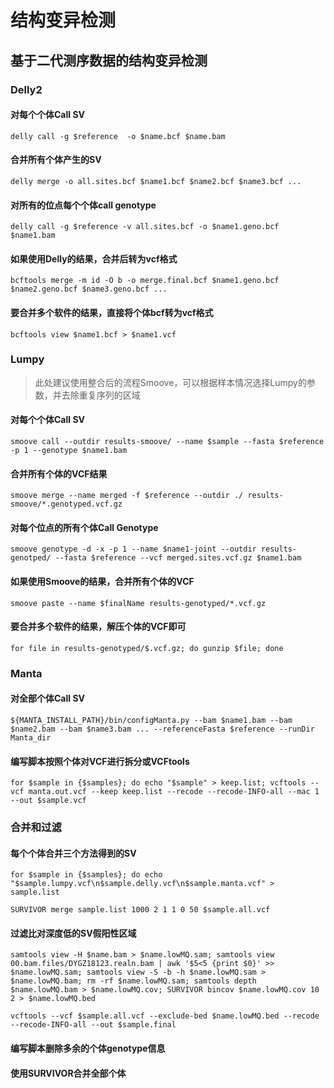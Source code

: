 # 结构变异检测

## 基于二代测序数据的结构变异检测

### Delly2

#### 对每个个体Call SV

```
delly call -g $reference  -o $name.bcf $name.bam
```

#### 合并所有个体产生的SV

```
delly merge -o all.sites.bcf $name1.bcf $name2.bcf $name3.bcf ...
```

#### 对所有的位点每个个体call genotype

```
delly call -g $reference -v all.sites.bcf -o $name1.geno.bcf $name1.bam
```

#### 如果使用Delly的结果，合并后转为vcf格式

```
bcftools merge -m id -O b -o merge.final.bcf $name1.geno.bcf $name2.geno.bcf $name3.geno.bcf ...
```

#### 要合并多个软件的结果，直接将个体bcf转为vcf格式

```
bcftools view $name1.bcf > $name1.vcf
```

### Lumpy

> 此处建议使用整合后的流程Smoove，可以根据样本情况选择Lumpy的参数，并去除重复序列的区域

#### 对每个个体Call SV

```
smoove call --outdir results-smoove/ --name $sample --fasta $reference -p 1 --genotype $name1.bam
```

#### 合并所有个体的VCF结果

```
smoove merge --name merged -f $reference --outdir ./ results-smoove/*.genotyped.vcf.gz
```

#### 对每个位点的所有个体Call Genotype

```
smoove genotype -d -x -p 1 --name $name1-joint --outdir results-genotped/ --fasta $reference --vcf merged.sites.vcf.gz $name1.bam
```

#### 如果使用Smoove的结果，合并所有个体的VCF

```
smoove paste --name $finalName results-genotyped/*.vcf.gz
```

#### 要合并多个软件的结果，解压个体的VCF即可

```
for file in results-genotyped/$.vcf.gz; do gunzip $file; done
```

### Manta

#### 对全部个体Call SV

```
${MANTA_INSTALL_PATH}/bin/configManta.py --bam $name1.bam --bam $name2.bam --bam $name3.bam ... --referenceFasta $reference --runDir Manta_dir
```

#### 编写脚本按照个体对VCF进行拆分或VCFtools

```
for $sample in {$samples}; do echo "$sample" > keep.list; vcftools --vcf manta.out.vcf --keep keep.list --recode --recode-INFO-all --mac 1 --out $sample.vcf
```

### 合并和过滤

####  每个个体合并三个方法得到的SV

```
for $sample in {$samples}; do echo "$sample.lumpy.vcf\n$sample.delly.vcf\n$sample.manta.vcf" > sample.list

SURVIVOR merge sample.list 1000 2 1 1 0 50 $sample.all.vcf
```

#### 过滤比对深度低的SV假阳性区域

```
samtools view -H $name.bam > $name.lowMQ.sam; samtools view 00.bam.files/DYGZ18123.realn.bam | awk '$5<5 {print $0}' >> $name.lowMQ.sam; samtools view -S -b -h $name.lowMQ.sam > $name.lowMQ.bam; rm -rf $name.lowMQ.sam; samtools depth $name.lowMQ.bam > $name.lowMQ.cov; SURVIVOR bincov $name.lowMQ.cov 10 2 > $name.lowMQ.bed

vcftools --vcf $sample.all.vcf --exclude-bed $name.lowMQ.bed --recode --recode-INFO-all --out $sample.final
```

#### 编写脚本删除多余的个体genotype信息

#### 使用SURVIVOR合并全部个体

